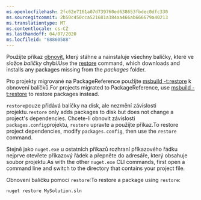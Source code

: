 ```yaml
---
ms.openlocfilehash: 2fc62e7161a07d739760ed638653fbdec0dfc330
ms.sourcegitcommit: 2b50c450cca521681a384aa466ab666679a40213
ms.translationtype: MT
ms.contentlocale: cs-CZ
ms.lasthandoff: 04/07/2020
ms.locfileid: "68860588"
---
```

<span data-ttu-id="68ebc-101">Použijte příkaz [obnovit,](../../reference/cli-reference/cli-ref-restore.md) který stáhne a nainstaluje všechny balíčky, které ve složce *balíčky* chybí.</span><span class="sxs-lookup"><span data-stu-id="68ebc-101">Use the [restore](../../reference/cli-reference/cli-ref-restore.md) command, which downloads and installs any packages missing from the *packages* folder.</span></span>

<span data-ttu-id="68ebc-102">Pro projekty migrované na PackageReference použijte [msbuild -t:restore](../package-restore.md#restore-using-msbuild) k obnovení balíčků.</span><span class="sxs-lookup"><span data-stu-id="68ebc-102">For projects migrated to PackageReference, use [msbuild -t:restore](../package-restore.md#restore-using-msbuild) to restore packages instead.</span></span>

<span data-ttu-id="68ebc-103">`restore`pouze přidává balíčky na disk, ale nezmění závislosti projektu.</span><span class="sxs-lookup"><span data-stu-id="68ebc-103">`restore` only adds packages to disk but does not change a project's dependencies.</span></span> <span data-ttu-id="68ebc-104">Chcete-li obnovit závislosti `packages.config`projektu, `restore` upravte a použijte příkaz.</span><span class="sxs-lookup"><span data-stu-id="68ebc-104">To restore project dependencies, modify `packages.config`, then use the `restore` command.</span></span>

<span data-ttu-id="68ebc-105">Stejně jako `nuget.exe` u ostatních příkazů rozhraní příkazového řádku nejprve otevřete příkazový řádek a přepněte do adresáře, který obsahuje soubor projektu.</span><span class="sxs-lookup"><span data-stu-id="68ebc-105">As with the other `nuget.exe` CLI commands, first open a command line and switch to the directory that contains your project file.</span></span>

<span data-ttu-id="68ebc-106">Obnovení balíčku pomocí `restore`:</span><span class="sxs-lookup"><span data-stu-id="68ebc-106">To restore a package using `restore`:</span></span>

```cli
nuget restore MySolution.sln
```
